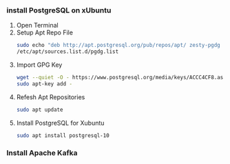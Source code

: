 ### install PostgreSQL on xUbuntu

1. Open Terminal
1. Setup Apt Repo File
   ```bash
   sudo echo "deb http://apt.postgresql.org/pub/repos/apt/ zesty-pgdg main" \
   /etc/apt/sources.list.d/pgdg.list
   ```
1. Import GPG Key
   ```bash
   wget --quiet -O - https://www.postgresql.org/media/keys/ACCC4CF8.asc | \
   sudo apt-key add -
   ```
1. Refesh Apt Repositories
   ```bash
   sudo apt update
   ```
1. Install PostgreSQL for Xubuntu
   ```bash
   sudo apt install postgresql-10
   ```
   
### Install Apache Kafka

